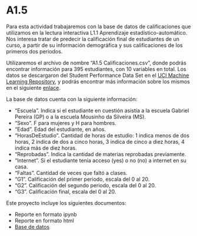 # A1.5
Para esta actividad trabajaremos con la base de datos de calificaciones que utilizamos en la lectura interactiva L1.1 Aprendizaje estadístico-automático. Nos interesa tratar de predecir la calificación final de estudiantes de un curso, a partir de su información demográfica y sus calificaciones de los primeros dos periodos. 

Utilizaremos el archivo de nombre “A1.5 Calificaciones.csv”, donde podrás encontrar información para 395 estudiantes, con 10 variables en total. Los datos se descargaron del Student Performance Data Set en el [UCI Machine Learning Repository](https://archive.ics.uci.edu/dataset/320/student+performance), y podrás encontrar más información sobre los mismos en el siguiente [enlace](http://www3.dsi.uminho.pt/pcortez/student.pdf).

La base de datos cuenta con la siguiente información:
- “Escuela”. Indica si el estudiante en cuestión asistía a la escuela Gabriel Pereira (GP) o a la escuela Mousinho da Silveira (MS).
- “Sexo”. F para mujeres y H para hombres.
- “Edad”. Edad del estudiante, en años.
- “HorasDeEstudio”. Cantidad de horas de estudio: 1 indica menos de dos horas, 2 indica de dos a cinco horas, 3 indica de cinco a diez horas, 4 indica más de diez horas.
- “Reprobadas”. Indica la cantidad de materias reprobadas previamente.
- “Internet”. Si el estudiante tenía acceso (yes) o no (no) a internet en su casa.
- “Faltas”. Cantidad de veces que faltó a clases.
- “G1”. Calificación del primer periodo, escala del 0 al 20.
- “G2”. Calificación del segundo periodo, escala del 0 al 20.
- “G3”. Calificación final, escala del 0 al 20.

Este proyecto incluye los siguientes documentos:

- Reporte en formato ipynb
- Reporte en formato html
- [Base de datos](A1.5Calificaciones.csv)
